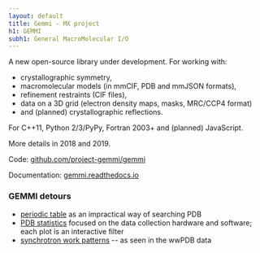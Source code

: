 ```yaml
---
layout: default
title: Gemmi - MX project
h1: GEMMI
subh1: General MacroMolecular I/O
---
```


A new open-source library under development.
For working with:

* crystallographic symmetry,
* macromolecular models (in mmCIF, PDB and mmJSON formats),
* refinement restraints (CIF files),
* data on a 3D grid (electron density maps, masks, MRC/CCP4 format)
* and (planned) crystallographic reflections.

For C++11, Python 2/3/PyPy, Fortran 2003+ and (planned) JavaScript.

More details in 2018 and 2019.

Code: [github.com/project-gemmi/gemmi](https://github.com/project-gemmi/gemmi)

Documentation: [gemmi.readthedocs.io](https://gemmi.readthedocs.io/)

### GEMMI detours

* [periodic table](https://project-gemmi.github.io/periodic-table/)
  as an impractical way of searching PDB
* [PDB statistics](https://project-gemmi.github.io/pdb-stats/) focused
  on the data collection hardware and software; each plot is an interactive filter
* [synchrotron work patterns](https://project-gemmi.github.io/pdb-stats/calendar.html) --
  as seen in the wwPDB data

